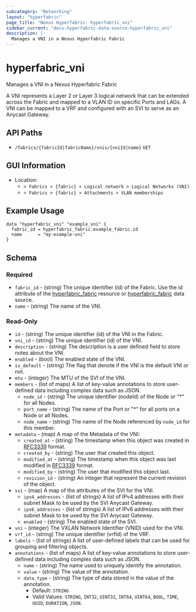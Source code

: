 ```yaml
---
subcategory: "Networking"
layout: "hyperfabric"
page_title: "Nexus Hyperfabric: hyperfabric_vni"
sidebar_current: "docs-hyperfabric-data-source-hyperfabric_vni"
description: |-
  Manages a VNI in a Nexus Hyperfabric Fabric
---
```


# hyperfabric_vni

Manages a VNI in a Nexus Hyperfabric Fabric

A VNI represents a Layer 2 or Layer 3 logical network that can be extended across the Fabric and mapped to a VLAN ID on specific Ports and LAGs. A VNI can be mapped to a VRF and configured with an SVI to serve as an Anycast Gateway.

## API Paths ##

* `/fabrics/{fabricId|fabricName}/vnis/{vniId|name}` `GET`

## GUI Information ##

* Location:
  - `> Fabrics > {fabric} > Logical network > Logical Networks (VNI)`
  - `> Fabrics > {fabric} > Attachments > VLAN memberships`

## Example Usage ##

```hcl
data "hyperfabric_vni" "example_vni" {
  fabric_id = hyperfabric_fabric.example_fabric.id
  name      = "my-example-vni"
}
```

## Schema ##

### Required ###
* `fabric_id` - (string) The unique identifier (id) of the Fabric. Use the id attribute of the [hyperfabric_fabric](https://registry.terraform.io/providers/CiscoDevNet/hyperfabric/latest/docs/resources/fabric) resource or [hyperfabric_fabric](https://registry.terraform.io/providers/CiscoDevNet/hyperfabric/latest/docs/data-sources/fabric) data source.
* `name` - (string) The name of the VNI.

### Read-Only ###

* `id` - (string) The unique identifier (id) of the VNI in the Fabric.
* `vni_id` - (string) The unique identifier (id) of the VNI.
* `description` - (string) The description is a user defined field to store notes about the VNI.
* `enabled` - (bool) The enabled state of the VNI.
* `is_default` - (string) The flag that denote if the VNI is the default VNI or not.
* `mtu` - (integer) The MTU of the SVI of the VNI.
* `members` - (list of maps) A list of key-value annotations to store user-defined data including complex data such as JSON.
  * `node_id` - (string) The unique identifier (nodeId) of the Node or "*" for all Nodes.
  * `port_name` - (string) The name of the Port or "*" for all ports on a Node or all Nodes.
  * `node_name` - (string) The name of the Node referenced by `node_id` for this member.
* `metadata` - (map) A map of the Metadata of the VNI:
  * `created_at` - (string) The timestamp when this object was created in [RFC3339](https://datatracker.ietf.org/doc/html/rfc3339#section-5.8) format.
  * `created_by` - (string) The user that created this object.
  * `modified_at` - (string) The timestamp when this object was last modified in [RFC3339](https://datatracker.ietf.org/doc/html/rfc3339#section-5.8) format.
  * `modified_by` - (string) The user that modified this object last.
  * `revision_id` - (string) An integer that represent the current revision of the object.
* `svi` - (map) A map of the attributes of the SVI for the VNI.
  * `ipv4_addresses` - (list of strings) A list of IPv4 addresses with their subnet Mask to be used by the SVI Anycast Gateway.
  * `ipv6_addresses` - (list of strings) A list of IPv6 addresses with their subnet Mask to be used by the SVI Anycast Gateway.
  * `enabled` - (string) The enabled state of the SVI.
* `vni` - (integer) The VXLAN Network Identifier (VNID) used for the VNI.
* `vrf_id` - (string) The unique identifier (vrfId) of the VRF.
* `labels` - (list of strings) A list of user-defined labels that can be used for grouping and filtering objects.
* `annotations` - (list of maps) A list of key-value annotations to store user-defined data including complex data such as JSON.
  * `name` - (string) The name used to uniquely identify the annotation.
  * `value` - (string) The value of the annotation.
  * `data_type` - (string) The type of data stored in the value of the annotation.
      - Default: `STRING`
      - Valid Values: `STRING`, `INT32`, `UINT32`, `INT64`, `UINT64`, `BOOL`, `TIME`, `UUID`, `DURATION`, `JSON`.
